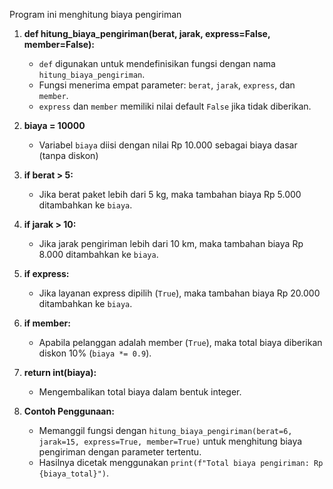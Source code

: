 Program ini menghitung biaya pengiriman  

1. **def hitung_biaya_pengiriman(berat, jarak, express=False, member=False):**
   - `def` digunakan untuk mendefinisikan fungsi dengan nama `hitung_biaya_pengiriman`.
   - Fungsi menerima empat parameter: `berat`, `jarak`, `express`, dan `member`.
   - `express` dan `member` memiliki nilai default `False` jika tidak diberikan.

2. **biaya = 10000**
   - Variabel `biaya` diisi dengan nilai Rp 10.000 sebagai biaya dasar (tanpa diskon) 

3. **if berat > 5:**
   - Jika berat paket lebih dari 5 kg, maka tambahan biaya Rp 5.000 ditambahkan ke `biaya`.

4. **if jarak > 10:**
   - Jika jarak pengiriman lebih dari 10 km, maka tambahan biaya Rp 8.000 ditambahkan ke `biaya`.

5. **if express:**
   - Jika layanan express dipilih (`True`), maka tambahan biaya Rp 20.000 ditambahkan ke `biaya`.

6. **if member:**
   - Apabila pelanggan adalah member (`True`), maka total biaya diberikan diskon 10% (`biaya *= 0.9`).

7. **return int(biaya):**
   - Mengembalikan total biaya dalam bentuk integer.

8. **Contoh Penggunaan:**
   - Memanggil fungsi dengan `hitung_biaya_pengiriman(berat=6, jarak=15, express=True, member=True)` untuk menghitung biaya pengiriman dengan parameter tertentu.
   - Hasilnya dicetak menggunakan `print(f"Total biaya pengiriman: Rp {biaya_total}")`.